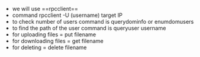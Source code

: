 - we will use ==rpcclient==
- command rpcclient -U (username) target IP
- to check number of users command is querydominfo or enumdomusers
- to find the path of the user command is queryuser username
- for uploading files = put filename
- for downloading files = get filename
- for deleting = delete filename